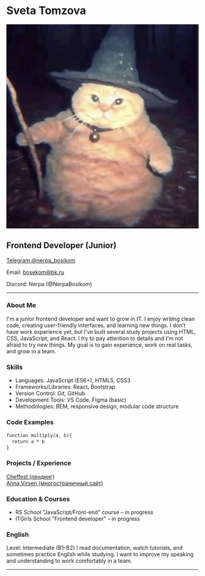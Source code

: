 # Sveta Tomzova

![Avatar](/assets/images/avatar.jpg)

## Frontend Developer (Junior)

[Telegram @nerpa_bosikom](https://t.me/nerpa_bosikom)

Email: bosekom@bk.ru

Discord: Nerpa (@NerpaBosikom)

---

### About Me

I'm a junior frontend developer and want to grow in IT. I enjoy writing clean code, creating user-friendly interfaces, and learning new things. I don’t have work experience yet, but I’ve built several study projects using HTML, CSS, JavaScript, and React.
I try to pay attention to details and I'm not afraid to try new things. My goal is to gain experience, work on real tasks, and grow in a team.

### Skills

- Languages: JavaScript (ES6+), HTML5, CSS3
- Frameworks/Libraries: React, Bootstrap
- Version Control: Git, GitHub
- Development Tools: VS Code, Figma (basic)
- Methodologies: BEM, responsive design, modular code structure

### Code Examples

```
function multiply(a, b){
  return a * b
}
```

### Projects / Experience

[Cheffest (лендинг)](https://nerpabosikom.github.io/ProjectOne/)  
[Anna Virsen (многостраничный сайт)](https://nerpabosikom.github.io/ProjectTwo/)

### Education & Courses

- RS School "JavaScript/Front-end" course – in progress
- ITGirls School "Frontend developer" - in progress

### English

Level: Intermediate (B1–B2)
I read documentation, watch tutorials, and sometimes practice English while studying. I want to improve my speaking and understanding to work comfortably in a team.

---
